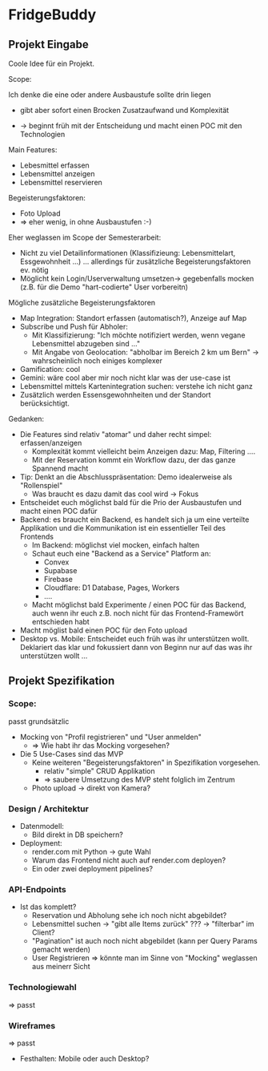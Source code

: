 # FridgeBuddy

## Projekt Eingabe



Coole Idee für ein Projekt.



Scope: 

Ich denke die eine oder andere Ausbaustufe sollte drin liegen 

- gibt aber sofort einen Brocken Zusatzaufwand und Komplexität

- -> beginnt früh mit der Entscheidung und macht einen POC mit den Technologien

  

Main Features:

- Lebesmittel erfassen
- Lebensmittel anzeigen
- Lebensmittel reservieren



Begeisterungsfaktoren:

- Foto Upload
- => eher wenig, in ohne Ausbaustufen :-)



Eher weglassen im Scope der Semesterarbeit:

- Nicht zu viel Detailinformationen (Klassifizieung: Lebensmittelart, Essgewohnheit ...) ... allerdings für zusätzliche Begeisterungsfaktoren ev. nötig 
- Möglicht kein Login/Userverwaltung umsetzen-> gegebenfalls mocken (z.B. für die Demo "hart-codierte" User vorbereitn)







Mögliche zusätzliche Begeisterungsfaktoren

- Map Integration: Standort erfassen (automatisch?), Anzeige auf Map
- Subscribe und Push für Abholer: 
  - Mit Klassifizierung: "Ich möchte notifiziert werden, wenn vegane Lebensmittel abzugeben sind ..."
  - Mit Angabe von Geolocation: "abholbar im Bereich 2 km um Bern" -> wahrscheinlich noch einiges komplexer
- Gamification: cool
- Gemini: wäre cool aber mir noch nicht klar was der use-case ist
- Lebensmittel mittels Kartenintegration suchen: verstehe ich nicht ganz
- Zusätzlich werden Essensgewohnheiten und der Standort berücksichtigt.





Gedanken:

- Die Features sind relativ "atomar" und daher recht simpel: erfassen/anzeigen
  - Komplexität kommt vielleicht beim Anzeigen dazu: Map, Filtering ....
  - Mit der Reservation kommt ein Workflow dazu, der das ganze Spannend macht
- Tip: Denkt an die Abschlusspräsentation: Demo idealerweise als "Rollenspiel" 
  - Was braucht es dazu damit das cool wird -> Fokus
- Entscheidet euch möglichst bald für die Prio der Ausbaustufen und macht einen POC dafür
- Backend: es braucht ein Backend, es handelt sich ja um eine verteilte Applikation und die Kommunikation ist ein essentieller Teil des Frontends
  - Im Backend: möglichst viel mocken, einfach halten
  - Schaut euch eine "Backend as a Service" Platform an:
    - Convex
    - Supabase
    - Firebase
    - Cloudflare: D1 Database, Pages, Workers
    - ....
  - Macht möglichst bald Experimente / einen POC für das Backend, auch wenn ihr euch z.B. noch nicht für das Frontend-Framewört entschieden habt
- Macht möglist bald einen POC für den Foto upload
- Desktop vs. Mobile: Entscheidet euch früh was ihr unterstützen wollt. Deklariert das klar und fokussiert dann von Beginn nur auf das was ihr unterstützen wollt ...





## Projekt Spezifikation



### Scope: 

passt grundsätzlic

- Mocking von "Profil registrieren" und "User anmelden"
  - => Wie habt ihr das Mocking vorgesehen?
- Die 5 Use-Cases sind das MVP
  - Keine weiteren "Begeisterungsfaktoren" in Spezifikation vorgesehen.
    - relativ "simple" CRUD Applikation
    - => saubere Umsetzung des MVP steht folglich im Zentrum
  - Photo upload -> direkt von Kamera?



### Design / Architektur

- Datenmodell:
  - Bild direkt in DB speichern?
- Deployment:
  - render.com mit Python -> gute Wahl
  - Warum das Frontend nicht auch auf render.com deployen?
  - Ein oder zwei deployment pipelines?

### API-Endpoints

- Ist das komplett?
  - Reservation und Abholung sehe ich noch nicht abgebildet?
  - Lebensmittel suchen -> "gibt alle Items zurück" ??? ->  "filterbar" im Client?
  - "Pagination" ist auch noch nicht abgebildet (kann per Query Params gemacht werden)
  - User Registrieren => könnte man im Sinne von "Mocking" weglassen aus meinerr Sicht



### Technologiewahl

=> passt



### Wireframes

=> passt

- Festhalten: Mobile oder auch Desktop?